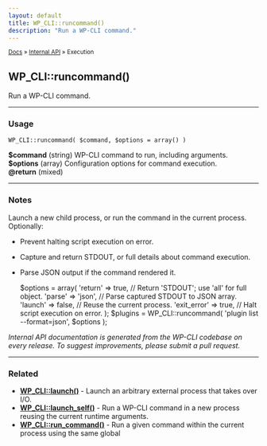 ```yaml
---
layout: default
title: WP_CLI::runcommand()
description: "Run a WP-CLI command."
---
```


<small><a href="/docs/">Docs</a> &raquo; <a href="/docs/internal-api/">Internal API</a> &raquo; Execution</small>

## WP_CLI::runcommand()

Run a WP-CLI command.

***

### Usage

    WP_CLI::runcommand( $command, $options = array() )

<div>
<strong>$command</strong> (string) WP-CLI command to run, including arguments.<br />
<strong>$options</strong> (array) Configuration options for command execution.<br />
<strong>@return</strong> (mixed) <br />
</div>


***

### Notes

Launch a new child process, or run the command in the current process.
Optionally:

* Prevent halting script execution on error.
* Capture and return STDOUT, or full details about command execution.
* Parse JSON output if the command rendered it.


    $options = array(
      'return'     => true,   // Return 'STDOUT'; use 'all' for full object.
      'parse'      => 'json', // Parse captured STDOUT to JSON array.
      'launch'     => false,  // Reuse the current process.
      'exit_error' => true,   // Halt script execution on error.
    );
    $plugins = WP_CLI::runcommand( 'plugin list --format=json', $options );
    


*Internal API documentation is generated from the WP-CLI codebase on every release. To suggest improvements, please submit a pull request.*


***

### Related

<ul>



<li><strong><a href="/docs/internal-api/wp-cli-launch/">WP_CLI::launch()</a></strong> - Launch an arbitrary external process that takes over I/O.</li>


<li><strong><a href="/docs/internal-api/wp-cli-launch-self/">WP_CLI::launch_self()</a></strong> - Run a WP-CLI command in a new process reusing the current runtime arguments.</li>


<li><strong><a href="/docs/internal-api/wp-cli-run-command/">WP_CLI::run_command()</a></strong> - Run a given command within the current process using the same global</li>



</ul>


